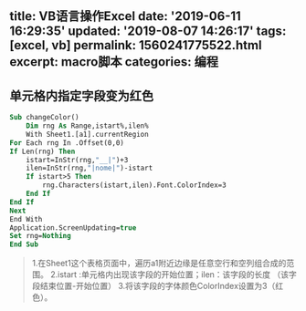 title: VB语言操作Excel
date: '2019-06-11 16:29:35'
updated: '2019-08-07 14:26:17'
tags: [excel, vb]
permalink: 1560241775522.html
excerpt: macro脚本
categories: 编程
---
## 单元格内指定字段变为红色

```vb
Sub changeColor()
	Dim rng As Range,istart%,ilen%
	With Sheet1.[a1].currentRegion
For Each rng In .Offset(0,0)
If Len(rng) Then
	istart=InStr(rng,"__|")+3
	ilen=InStr(rng,"|nome|")-istart
	If istart>5 Then 
		rng.Characters(istart,ilen).Font.ColorIndex=3
	End If
End If
Next
End With
Application.ScreenUpdating=true
Set rng=Nothing
End Sub
```

>  1.在Sheet1这个表格页面中，遍历a1附近边缘是任意空行和空列组合成的范围。
>  2.istart :单元格内出现该字段的开始位置；ilen：该字段的长度 （该字段结束位置-开始位置）
>  3.将该字段的字体颜色ColorIndex设置为3（红色）。